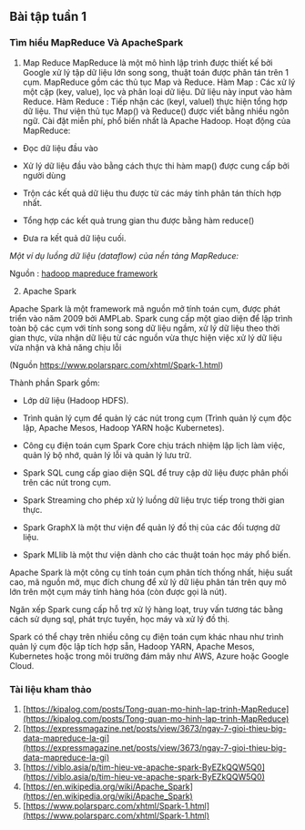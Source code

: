 ## Bài tập tuần 1


### Tìm hiểu MapReduce Và ApacheSpark
1. Map Reduce
MapReduce là một mô hình lập trình được thiết kế bởi Google xử lý tập dữ liệu lớn song song, thuật toán được phân tán trên 1 cụm. MapReduce gồm các thủ tục Map và  Reduce.
Hàm Map : Các xử lý một cặp (key, value), lọc và phân loại dữ liệu. Dữ liệu này input vào hàm Reduce.
Hàm Reduce : Tiếp nhận các (keyI, valueI) thực hiện tổng hợp dữ liệu.
Thư viện thủ tục Map() và Reduce() được viết bằng nhiều ngôn ngữ. Cài đặt miễn phí, phổ biến nhất là Apache Hadoop.
Hoạt động của MapReduce:

- Đọc dữ liệu đầu vào

- Xử lý dữ liệu đầu vào bằng cách thực thi hàm map() được cung cấp bởi người dùng

- Trộn các kết quả dữ liệu thu được từ các máy tính phân tán thích hợp nhất.

- Tổng hợp các kết quả trung gian thu được bằng hàm reduce()

- Đưa ra kết quả dữ liệu cuối.

*Một ví dụ luồng dữ liệu (dataflow) của nền tảng MapReduce:*

Nguồn : [hadoop mapreduce framework](https://www.edupristine.com/blog/hadoop-mapreduce-framework)


2. Apache Spark

Apache Spark là một framework mã nguồn mở tính toán cụm, được phát triển vào năm 2009 bởi AMPLab.
Spark cung cấp một giao diện để lập trình toàn bộ các cụm với tính song song dữ liệu ngầm, xử lý dữ liệu theo thời gian thực, vừa nhận dữ liệu từ các nguồn vừa thực hiện việc xử lý dữ liệu vừa nhận và khả năng chịu lỗi
 
(Nguồn https://www.polarsparc.com/xhtml/Spark-1.html)

Thành phần Spark gồm:

- Lớp dữ liệu (Hadoop HDFS).

- Trình quản lý cụm để quản lý các nút trong cụm (Trình quản lý cụm độc lập, Apache Mesos, Hadoop YARN hoặc Kubernetes).

- Công cụ điện toán cụm Spark Core chịu trách nhiệm lập lịch làm việc, quản lý bộ nhớ, quản lý lỗi và quản lý lưu trữ.

- Spark SQL cung cấp giao diện SQL để truy cập dữ liệu được phân phối trên các nút trong cụm.

- Spark Streaming cho phép xử lý luồng dữ liệu trực tiếp trong thời gian thực.

- Spark GraphX là một thư viện để quản lý đồ thị của các đối tượng dữ liệu.

- Spark MLlib là một thư viện dành cho các thuật toán học máy phổ biến.

Apache Spark là một công cụ tính toán cụm phân tích thống nhất, hiệu suất cao, mã nguồn mở, mục đích chung để xử lý dữ liệu phân tán trên quy mô lớn trên một cụm máy tính hàng hóa (còn được gọi là nút).

Ngăn xếp Spark cung cấp hỗ trợ xử lý hàng loạt, truy vấn tương tác bằng cách sử dụng sql, phát trực tuyến, học máy và xử lý đồ thị.

Spark có thể chạy trên nhiều công cụ điện toán cụm khác nhau như trình quản lý cụm độc lập tích hợp sẵn, Hadoop YARN, Apache Mesos, Kubernetes hoặc trong môi trường đám mây như AWS, Azure hoặc Google Cloud.

### Tài liệu kham thảo

1. [https://kipalog.com/posts/Tong-quan-mo-hinh-lap-trinh-MapReduce](https://kipalog.com/posts/Tong-quan-mo-hinh-lap-trinh-MapReduce)
2. [https://expressmagazine.net/posts/view/3673/ngay-7-gioi-thieu-big-data-mapreduce-la-gi](https://expressmagazine.net/posts/view/3673/ngay-7-gioi-thieu-big-data-mapreduce-la-gi)
3. [https://viblo.asia/p/tim-hieu-ve-apache-spark-ByEZkQQW5Q0](https://viblo.asia/p/tim-hieu-ve-apache-spark-ByEZkQQW5Q0)
4. [https://en.wikipedia.org/wiki/Apache_Spark](https://en.wikipedia.org/wiki/Apache_Spark)
5. [https://www.polarsparc.com/xhtml/Spark-1.html](https://www.polarsparc.com/xhtml/Spark-1.html)


